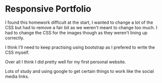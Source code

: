 # Responsive Portfolio

I found this homework difficult at the start, I wanted to change a lot of the CSS but had to remove a fair bit as we weren't meant to change too much. I had to change the CSS for the images though as they weren't lining up correctly.

I think I'll need to keep practising using bootstrap as I prefered to write the CSS myself.

Over all I think I did pretty well for my first personal website.

Lots of study and using google to get certain things to work like the social media links.

